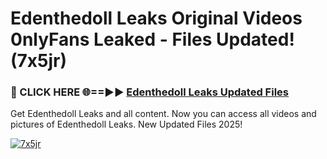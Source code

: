 # Edenthedoll Leaks Original Videos 0nlyFans Leaked - Files Updated! (7x5jr)

<h3>🔴 CLICK HERE 🌐==►► <a href="https://tinyurl.com/2wckxsce" rel="nofollow">Edenthedoll Leaks Updated Files</a></h3>

Get Edenthedoll Leaks and all content. Now you can access all videos and pictures of Edenthedoll Leaks. New Updated Files 2025!

[![7x5jr](https://i.imgur.com/AFduVYN.gif)](https://tinyurl.com/2wckxsce)
